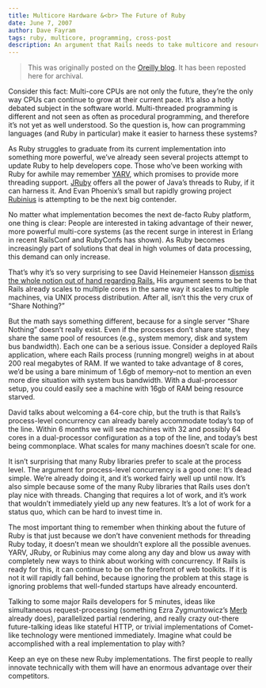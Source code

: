 ```yaml
---
title: Multicore Hardware &<br> The Future of Ruby
date: June 7, 2007
author: Dave Fayram
tags: ruby, multicore, programming, cross-post
description: An argument that Rails needs to take multicore and resource sharing very seriously. It was unheeded.
---
```


> This was originally posted on the [Oreilly blog](http://www.oreillynet.com/ruby/blog/2007/06/multicore_hardware_and_the_fut.html). It has been reposted here for archival.

Consider this fact: Multi-core CPUs are not only the future, they’re the only way CPUs can continue to grow at their current pace. It’s also a hotly debated subject in the software world. Multi-threaded programming is different and not seen as often as procedural programming, and therefore it’s not yet as well understood. So the question is, how can programming languages (and Ruby in particular) make it easier to harness these systems?

As Ruby struggles to graduate from its current implementation into something more powerful, we’ve already seen several projects attempt to update Ruby to help developers cope. Those who’ve been working with Ruby for awhile may remember [YARV](http://www.atdot.net/yarv/), which promises to provide more threading support. [JRuby](http://jruby.sourceforge.net/) offers all the power of Java’s threads to Ruby, if it can harness it. And Evan Phoenix’s small but rapidly growing project [Rubinius](http://rubini.us/) is attempting to be the next big contender.

No matter what implementation becomes the next de-facto Ruby platform, one thing is clear: People are interested in taking advantage of their newer, more powerful multi-core systems (as the recent surge in interest in Erlang in recent RailsConf and RubyConfs has shown). As Ruby becomes increasingly part of solutions that deal in high volumes of data processing, this demand can only increase.

That’s why it’s so very surprising to see David Heinemeier Hansson [dismiss the whole notion out of hand regarding Rails.](http://www.loudthinking.com/posts/7-multi-core-hysteria-and-the-thread-confusion) His argument seems to be that Rails already scales to multiple cores in the same way it scales to multiple machines, via UNIX process distribution. After all, isn’t this the very crux of “Share Nothing?”

But the math says something different, because for a single server “Share Nothing” doesn’t really exist. Even if the processes don’t share state, they share the same pool of resources (e.g., system memory, disk and system bus bandwidth). Each one can be a serious issue. Consider a deployed Rails application, where each Rails process (running mongrel) weighs in at about 200 real megabytes of RAM. If we wanted to take advantage of 8 cores, we’d be using a bare minimum of 1.6gb of memory–not to mention an even more dire situation with system bus bandwidth. With a dual-processor setup, you could easily see a machine with 16gb of RAM being resource starved.

David talks about welcoming a 64-core chip, but the truth is that Rails’s process-level concurrency can already barely accommodate today’s top of the line. Within 6 months we will see machines with 32 and possibly 64 cores in a dual-processor configuration as a top of the line, and today’s best being commonplace. What scales for many machines doesn’t scale for one.

It isn’t surprising that many Ruby libraries prefer to scale at the process level. The argument for process-level concurrency is a good one: It’s dead simple. We’re already doing it, and it’s worked fairly well up until now. It’s also simple because some of the many Ruby libraries that Rails uses don’t play nice with threads. Changing that requires a lot of work, and it’s work that wouldn’t immediately yield up any new features. It’s a lot of work for a status quo, which can be hard to invest time in.

The most important thing to remember when thinking about the future of Ruby is that just because we don’t have convenient methods for threading Ruby today, it doesn’t mean we shouldn’t explore all the possible avenues. YARV, JRuby, or Rubinius may come along any day and blow us away with completely new ways to think about working with concurrency. If Rails is ready for this, it can continue to be on the forefront of web toolkits. If it is not it will rapidly fall behind, because ignoring the problem at this stage is ignoring problems that well-funded startups have already encounterd.

Talking to some major Rails developers for 5 minutes, ideas like simultaneous request-processing (something Ezra Zygmuntowicz’s [Merb](http://brainspl.at/articles/2006/10/18/merb-is-useable-and-a-gem) already does), parallelized partial rendering, and really crazy out-there future-talking ideas like stateful HTTP, or trivial implementations of Comet-like technology were mentioned immediately. Imagine what could be accomplished with a real implementation to play with?

Keep an eye on these new Ruby implementations. The first people to really innovate technically with them will have an enormous advantage over their competitors.
